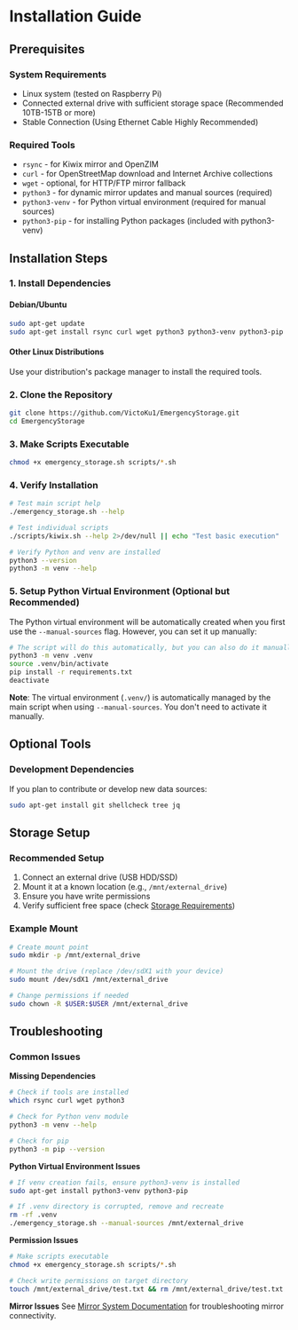 # Installation Guide

## Prerequisites

### System Requirements

- Linux system (tested on Raspberry Pi)
- Connected external drive with sufficient storage space (Recommended 10TB-15TB or more)
- Stable Connection (Using Ethernet Cable Highly Recommended)

### Required Tools

- `rsync` - for Kiwix mirror and OpenZIM
- `curl` - for OpenStreetMap download and Internet Archive collections
- `wget` - optional, for HTTP/FTP mirror fallback
- `python3` - for dynamic mirror updates and manual sources (required)
- `python3-venv` - for Python virtual environment (required for manual sources)
- `python3-pip` - for installing Python packages (included with python3-venv)

## Installation Steps

### 1. Install Dependencies

#### Debian/Ubuntu
```bash
sudo apt-get update
sudo apt-get install rsync curl wget python3 python3-venv python3-pip
```

#### Other Linux Distributions
Use your distribution's package manager to install the required tools.

### 2. Clone the Repository

```bash
git clone https://github.com/VictoKu1/EmergencyStorage.git
cd EmergencyStorage
```

### 3. Make Scripts Executable

```bash
chmod +x emergency_storage.sh scripts/*.sh
```

### 4. Verify Installation

```bash
# Test main script help
./emergency_storage.sh --help

# Test individual scripts
./scripts/kiwix.sh --help 2>/dev/null || echo "Test basic execution"

# Verify Python and venv are installed
python3 --version
python3 -m venv --help
```

### 5. Setup Python Virtual Environment (Optional but Recommended)

The Python virtual environment will be automatically created when you first use the `--manual-sources` flag. However, you can set it up manually:

```bash
# The script will do this automatically, but you can also do it manually:
python3 -m venv .venv
source .venv/bin/activate
pip install -r requirements.txt
deactivate
```

**Note**: The virtual environment (`.venv/`) is automatically managed by the main script when using `--manual-sources`. You don't need to activate it manually.

## Optional Tools

### Development Dependencies

If you plan to contribute or develop new data sources:

```bash
sudo apt-get install git shellcheck tree jq
```

## Storage Setup

### Recommended Setup

1. Connect an external drive (USB HDD/SSD)
2. Mount it at a known location (e.g., `/mnt/external_drive`)
3. Ensure you have write permissions
4. Verify sufficient free space (check [Storage Requirements](STORAGE.md))

### Example Mount

```bash
# Create mount point
sudo mkdir -p /mnt/external_drive

# Mount the drive (replace /dev/sdX1 with your device)
sudo mount /dev/sdX1 /mnt/external_drive

# Change permissions if needed
sudo chown -R $USER:$USER /mnt/external_drive
```

## Troubleshooting

### Common Issues

**Missing Dependencies**
```bash
# Check if tools are installed
which rsync curl wget python3

# Check for Python venv module
python3 -m venv --help

# Check for pip
python3 -m pip --version
```

**Python Virtual Environment Issues**
```bash
# If venv creation fails, ensure python3-venv is installed
sudo apt-get install python3-venv python3-pip

# If .venv directory is corrupted, remove and recreate
rm -rf .venv
./emergency_storage.sh --manual-sources /mnt/external_drive
```

**Permission Issues**
```bash
# Make scripts executable
chmod +x emergency_storage.sh scripts/*.sh

# Check write permissions on target directory
touch /mnt/external_drive/test.txt && rm /mnt/external_drive/test.txt
```

**Mirror Issues**
See [Mirror System Documentation](MIRROR_SYSTEM.md) for troubleshooting mirror connectivity.
